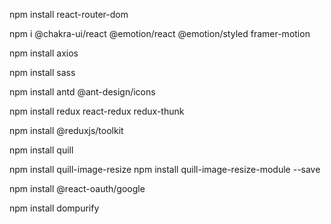npm install react-router-dom

npm i @chakra-ui/react @emotion/react @emotion/styled framer-motion

npm install axios

npm install sass

npm install antd @ant-design/icons

npm install redux react-redux redux-thunk

npm install @reduxjs/toolkit

npm install quill

npm install quill-image-resize
npm install quill-image-resize-module --save

npm install @react-oauth/google

npm install dompurify